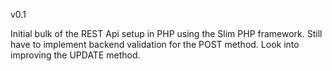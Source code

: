 v0.1

Initial bulk of the REST Api setup in PHP using the Slim PHP framework.
Still have to implement backend validation for the POST method.
Look into improving the UPDATE method.
